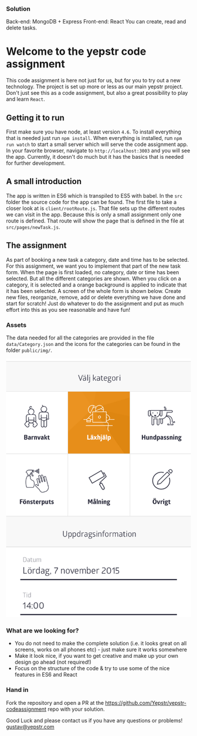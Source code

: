 ### Solution
Back-end: MongoDB + Express
Front-end: React
You can create, read and delete tasks.

# Welcome to the yepstr code assignment
This code assignment is here not just for us, but for you to try out a new technology.
The project is set up more or less as our main yepstr project. Don't just see
this as a code assignment, but also a great possibility to play and learn `React`.

## Getting it to run
First make sure you have node, at least version `4.6`.
To install everything that is needed just run `npm install`.
When everything is installed, run `npm run watch` to start a
small server which will serve the code assignment app. In your favorite browser,
navigate to `http://localhost:3003` and you will see the app.
Currently, it doesn't do much but it has the basics that is needed for further development.

## A small introduction
The app is written in ES6 which is transpiled to ES5 with babel. In the `src`
folder the source code for the app can be found. The first file to take a closer
look at is `client/rootRoute.js`. That file sets up the different routes we can visit
in the app. Because this is only a small assignment only one route is defined.
That route will show the page that is defined in the file at `src/pages/newTask.js`.

## The assignment
As part of booking a new task a category, date and time has to be selected.
For this assignment, we want you to implement that part of the new task form.
When the page is first loaded, no category, date or time has been selected.
But all the different categories are shown. When you click on a category, it is
selected and a orange background is applied to indicate that it has been selected.
A screen of the whole form is shown below. Create new files, reorganize, remove,
add or delete everything we have done and start for scratch! Just do whatever
to do the assignment and  put as much effort into this as you see reasonable and have fun!

### Assets
The data needed for all the categories are provided in the file `data/Category.json` and
the icons for the categories can be found in the folder `public/img/`.

![screen](screen.png)

### What are we looking for?
* You do not need to make the complete solution (i.e. it looks great on all screens, works on all phones etc) - just make sure it works somewhere
* Make it look nice, if you want to get creative and make up your own design go ahead (not required!)
* Focus on the structure of the code & try to use some of the nice features in ES6 and React

### Hand in
Fork the repository and open a PR at the https://github.com/Yepstr/yepstr-codeassignment repo with your solution.

Good Luck and please contact us if you have any questions or problems!
gustav@yepstr.com
